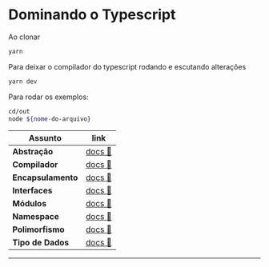 # Dominando o Typescript

Ao clonar

```bash
yarn
```

Para deixar o compilador do typescript rodando e escutando alterações

```bash
yarn dev
```

Para rodar os exemplos:

```bash
cd/out
node ${nome-do-arquivo}
```

| Assunto           |  link |
| --------------------------- | ------------------------------------------------------------ |
| **Abstração**        |  [docs 📑](https://github.com/ValberJunior/Learn-Typescript/blob/master/files/Abstra%C3%A7%C3%A3o.pdf) |
| **Compilador**       |  [docs 📑](https://github.com/ValberJunior/Learn-Typescript/blob/master/files/Compilador%2BTypeScript.pdf) |
| **Encapsulamento**       |  [docs 📑](https://github.com/ValberJunior/Learn-Typescript/blob/master/files/Encapsulamento.pdf) |
| **Interfaces**    |  [docs 📑](https://github.com/ValberJunior/Learn-Typescript/blob/master/files/Interfaces.pdf) |
| **Módulos**        | [docs 📑](https://github.com/ValberJunior/Learn-Typescript/blob/master/files/M%C3%B3dulos.pdf) |
| **Namespace**        |  [docs 📑](https://github.com/ValberJunior/Learn-Typescript/blob/master/files/Namespaces.pdf) |
| **Polimorfismo**        |  [docs 📑](https://github.com/ValberJunior/Learn-Typescript/blob/master/files/Polimorfismo.pdf) |
| **Tipo de Dados**        |  [docs 📑](https://github.com/ValberJunior/Learn-Typescript/blob/master/files/Tipos%2Bde%2BDados.pdf) |


---